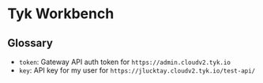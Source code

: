 # Tyk Workbench

## Glossary

- `token`: Gateway API auth token for `https://admin.cloudv2.tyk.io`
- `key`: API key for my user for `https://jlucktay.cloudv2.tyk.io/test-api/`
